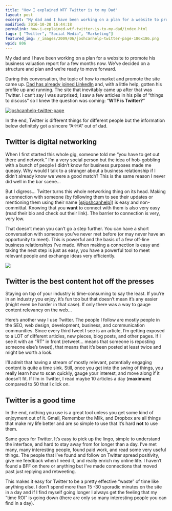 ```yaml
---
title: "How I explained WTF Twitter is to my Dad"
layout: post
excerpt: "My dad and I have been working on a plan for a website to promote his business valuation report for a few months now. The site that inevitably came up that was Twitter."
modified: 2016-10-20 16:44:18
permalink: how-i-explained-wtf-twitter-is-to-my-dad/index.html
tags: [ "Twitter", "Social Media", "Marketing"]
featured_img: /_images/2009/06/joshcanhelp-twitter-page-186x186.png
wpid: 806
---
```



My dad and I have been working on a plan for a website to promote his business valuation report for a few months now. We’ve decided on a structure and plan and we’re ready to move forward.

During this conversation, the topic of how to market and promote the site came up. [Dad has already joined LinkedIn](http://www.linkedin.com/in/danieljcunningham) and, with a little help, gotten his profile up and running. The site that inevitably came up after that was Twitter. I can’t say I was surprised; I saw a few articles in his pile of “things to discuss” so I knew the question was coming: “**WTF is Twitter?**”

[![joshcanhelp-twitter-page](/_images/2009/06/joshcanhelp-twitter-page.jpg "joshcanhelp-twitter-page")](http://twitter.com/joshcanhelp)

In the end, Twitter is different things for different people but the information below definitely got a sincere “A-HA” out of dad.

Twitter is digital networking
-----------------------------

When I first started this whole gig, someone told me “you have to get out there and network.” I’m a very social person but the idea of hob-gobbling with a bunch of people I didn’t know for business purposes made me queasy. Why would I talk to a stranger about a business relationship if I didn’t already know we were a good match? This is the same reason I never did well in the bar scene…

But I digress… Twitter turns this whole networking thing on its head. Making a connection with someone (by following them to see their updates or mentioning them using their name \[[@joshcanhelp](http://twitter.com/joshcanhelp)\]) is easy and non-committal. Knowing that you **want** to connect with them is also very easy (read their bio and check out their link). The barrier to connection is very, very low.

That doesn’t mean you can’t go a step further. You can have a short conversation with someone you’ve never met before (or may never have an opportunity to meet). This is powerful and the basis of a few off-line business relationships I’ve made. When making a connection is easy and taking the next step is just as easy, you have a powerful tool to meet relevant people and exchange ideas very efficiently.

![](/_images/2009/02/craig_tweet.jpg)

Twitter is the best content hot off the presses
-----------------------------------------------

Staying on top of your industry is time-consuming to say the least. If you’re in an industry you enjoy, it’s fun too but that doesn’t mean it’s any easier (might even be harder in that case). If only there was a way to gauge content relevancy on the web…

Here’s another way I use Twitter. The people I follow are mostly people in the SEO, web design, development, business, and communication communities. Since every third tweet I see is an article, I’m getting exposed to a LOT of different articles, new pieces, blog posts, and other pages. If I see it with an “RT” in front (retweet… means that someone is reposting someone else’s tweet), that means that it’s been posted at least twice and might be worth a look.

I’ll admit that having a stream of mostly relevant, potentially engaging content is quite a time sink. Still, once you get into the swing of things, you really learn how to scan quickly, gauge your interest, and move along if it doesn’t fit. If I’m in Twitter, I read maybe 10 articles a day (**maximum**) compared to 50 that I click on.

Twitter is a good time
----------------------

In the end, nothing you use is a great tool unless you get some kind of enjoyment out of it. Gmail, Remember the Milk, and Dropbox are all things that make my life better and are so simple to use that it’s hard **not** to use them.

Same goes for Twitter. It’s easy to pick up the lingo, simple to understand the interface, and hard to stay away from for longer than a day. I’ve met many, many interesting people, found paid work, and read some very useful things. The people that I’ve found and follow on Twitter spread positivity, give me feedback when I need it, and really enrich my online life. I haven’t found a BFF on there or anything but I’ve made connections that moved past just replying and retweeting.

This makes it easy for Twitter to be a pretty effective “waste” of time like anything else. I don’t spend more than 15 -30 sporadic minutes on the site in a day and if I find myself going longer I always get the feeling that my “time ROI” is going down (there are only so many interesting people you can find in a day).
